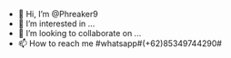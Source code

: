 - 👋 Hi, I’m @Phreaker9
- 👀 I’m interested in ...
- 💞️ I’m looking to collaborate on ...
- 📫 How to reach me 
#whatsapp#(+62)85349744290#

